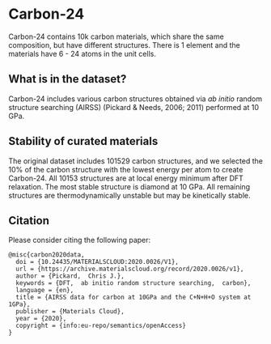 # Carbon-24

Carbon-24 contains 10k carbon materials, which share the same composition, but have different structures. There is 1 element and the materials have 6 - 24 atoms in the unit cells.

## What is in the dataset?

Carbon-24 includes various carbon structures obtained via *ab initio* random structure searching (AIRSS) (Pickard & Needs, 2006; 2011) performed at 10 GPa.

## Stability of curated materials

The original dataset includes 101529 carbon structures, and we selected the 10% of the carbon structure with the lowest energy per atom to create Carbon-24. All 10153 structures are at local energy minimum after DFT relaxation. The most stable structure is diamond at 10 GPa. All remaining structures are thermodynamically unstable but may be kinetically stable.

## Citation

Please consider citing the following paper:

```
@misc{carbon2020data,
  doi = {10.24435/MATERIALSCLOUD:2020.0026/V1},
  url = {https://archive.materialscloud.org/record/2020.0026/v1},
  author = {Pickard,  Chris J.},
  keywords = {DFT,  ab initio random structure searching,  carbon},
  language = {en},
  title = {AIRSS data for carbon at 10GPa and the C+N+H+O system at 1GPa},
  publisher = {Materials Cloud},
  year = {2020},
  copyright = {info:eu-repo/semantics/openAccess}
}
```


